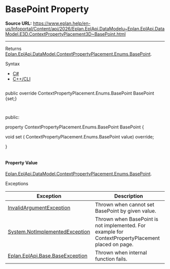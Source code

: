 # BasePoint Property

**Source URL:** https://www.eplan.help/en-us/Infoportal/Content/api/2026/Eplan.EplApi.DataModelu~Eplan.EplApi.DataModel.E3D.ContextPropertyPlacement3D~BasePoint.html

---

Returns [Eplan.EplApi.DataModel.ContextPropertyPlacement.Enums.BasePoint](Eplan.EplApi.DataModelu~Eplan.EplApi.DataModel.ContextPropertyPlacement+Enums+BasePoint.html).

Syntax

- [C#](#i-syntax-CS)
- [C++/CLI](#i-syntax-CPP2005)

```
```
public override ContextPropertyPlacement.Enums.BasePoint BasePoint {set;}
```
```

```
```
public:

property ContextPropertyPlacement.Enums.BasePoint BasePoint {

   void set (    ContextPropertyPlacement.Enums.BasePoint value) override;

}
```
```

#### Property Value

[Eplan.EplApi.DataModel.ContextPropertyPlacement.Enums.BasePoint](Eplan.EplApi.DataModelu~Eplan.EplApi.DataModel.ContextPropertyPlacement+Enums+BasePoint.html).

Exceptions

| Exception | Description |
| --- | --- |
| [InvalidArgumentException](Eplan.EplApi.DataModelu~Eplan.EplApi.DataModel.InvalidArgumentException.html) | Thrown when cannot set BasePoint by given value. |
| [System.NotImplementedException](#) | Thrown when BasePoint is not implemented. For example for ContextPropertyPlacement placed on page. |
| [Eplan.EplApi.Base.BaseException](Eplan.EplApi.Baseu~Eplan.EplApi.Base.BaseException.html) | Thrown when internal function fails. |
